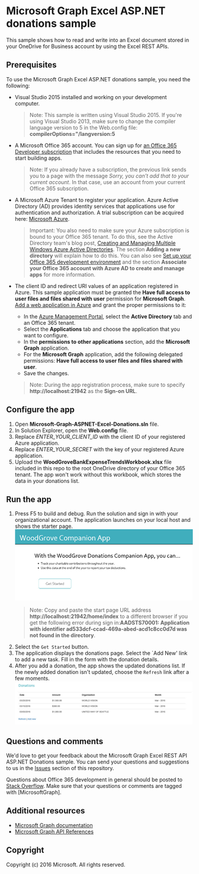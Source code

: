 # Microsoft Graph Excel ASP.NET donations sample

This sample shows how to read and write into an Excel document stored in your OneDrive for Business account by using the Excel REST APIs.

## Prerequisites

To use the Microsoft Graph Excel ASP.NET donations sample, you need the following:
* Visual Studio 2015 installed and working on your development computer. 

     > Note: This sample is written using Visual Studio 2015. If you're using Visual Studio 2013, make sure to change the compiler language version to 5 in the Web.config file:  **compilerOptions="/langversion:5**
* A Microsoft Office 365 account. You can sign up for [an Office 365 Developer subscription](https://portal.office.com/Signup/Signup.aspx?OfferId=6881A1CB-F4EB-4db3-9F18-388898DAF510&DL=DEVELOPERPACK&ali=1#0) that includes the resources that you need to start building apps.

     > Note: If you already have a subscription, the previous link sends you to a page with the message *Sorry, you can’t add that to your current account*. In that case, use an account from your current Office 365 subscription.
* A Microsoft Azure Tenant to register your application. Azure Active Directory (AD) provides identity services that applications use for authentication and authorization. A trial subscription can be acquired here: [Microsoft Azure](https://account.windowsazure.com/SignUp).

     > Important: You also need to make sure your Azure subscription is bound to your Office 365 tenant. To do this, see the Active Directory team's blog post, [Creating and Managing Multiple Windows Azure Active Directories](http://blogs.technet.com/b/ad/archive/2013/11/08/creating-and-managing-multiple-windows-azure-active-directories.aspx). The section **Adding a new directory** will explain how to do this. You can also see [Set up your Office 365 development environment](https://msdn.microsoft.com/office/office365/howto/setup-development-environment#bk_CreateAzureSubscription) and the section **Associate your Office 365 account with Azure AD to create and manage apps** for more information.
* The client ID and redirect URI values of an application registered in Azure. This sample application must be granted the **Have full access to user files and files shared with user** permission for **Microsoft Graph**. [Add a web application in Azure](https://msdn.microsoft.com/office/office365/HowTo/add-common-consent-manually#bk_RegisterWebApp) and grant the proper permissions to it:
	* In the [Azure Management Portal](https://manage.windowsazure.com/), select the **Active Directory** tab and an Office 365 tenant.
	* Select the **Applications** tab and choose the application that you want to configure.
	* In the **permissions to other applications** section, add the **Microsoft Graph** application.
	* For the **Microsoft Graph** application, add the following delegated permissions: **Have full access to user files and files shared with user**.
	* Save the changes.

     > Note: During the app registration process, make sure to specify **http://localhost:21942** as the **Sign-on URL**.  

## Configure the app
1. Open **Microsoft-Graph-ASPNET-Excel-Donations.sln** file. 
2. In Solution Explorer, open the **Web.config** file. 
3. Replace *ENTER_YOUR_CLIENT_ID* with the client ID of your registered Azure application.
4. Replace *ENTER_YOUR_SECRET* with the key of your registered Azure application.
5. Upload the **WoodGroveBankExpenseTrendsWorkbook.xlsx** file included in this repo to the root OneDrive directory of your Office 365 tenant. The app won't work without this workbook, which stores the data in your donations list.

## Run the app

1. Press F5 to build and debug. Run the solution and sign in with your organizational account. The application launches on your local host and shows the starter page. 
![WoodGrove Companion App start page](images/ExcelApp.jpg)
     > Note: Copy and paste the start page URL address **http://localhost:21942/home/index** to a different browser if you get the following error during sign in:**AADSTS70001: Application with identifier ad533dcf-ccad-469a-abed-acd1c8cc0d7d was not found in the directory**.
2. Select the `Get Started` button.
3. The application displays the donations page. Select the `Add New' link to add a new task. Fill in the form with the donation details.
4. After you add a donation, the app shows the updated donations list. If the newly added donation isn't updated, choose the `Refresh` link after a few moments.
![Donations list](images/Donations.jpg)


## Questions and comments

We'd love to get your feedback about the Microsoft Graph Excel REST API ASP.NET Donations sample. You can send your questions and suggestions to us in the [Issues](https://github.com/microsoftgraph/aspnet-donations-rest-sample/issues) section of this repository.

Questions about Office 365 development in general should be posted to [Stack Overflow](http://stackoverflow.com/questions/tagged/MicrosoftGraph). Make sure that your questions or comments are tagged with [MicrosoftGraph].
  
## Additional resources

* [Microsoft Graph documentation](http://graph.microsoft.io)
* [Microsoft Graph API References](http://graph.microsoft.io/docs/api-reference/v1.0)


## Copyright
Copyright (c) 2016 Microsoft. All rights reserved.
